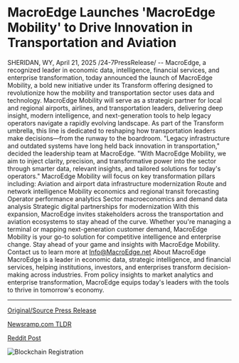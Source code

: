 # MacroEdge Launches 'MacroEdge Mobility' to Drive Innovation in Transportation and Aviation

SHERIDAN, WY, April 21, 2025 /24-7PressRelease/ -- MacroEdge, a recognized leader in economic data, intelligence, financial services, and enterprise transformation, today announced the launch of MacroEdge Mobility, a bold new initiative under its Transform offering designed to revolutionize how the mobility and transportation sector uses data and technology.  MacroEdge Mobility will serve as a strategic partner for local and regional airports, airlines, and transportation leaders, delivering deep insight, modern intelligence, and next-generation tools to help legacy operators navigate a rapidly evolving landscape. As part of the Transform umbrella, this line is dedicated to reshaping how transportation leaders make decisions—from the runway to the boardroom.  "Legacy infrastructure and outdated systems have long held back innovation in transportation," decided the leadership team at MacroEdge. "With MacroEdge Mobility, we aim to inject clarity, precision, and transformative power into the sector through smarter data, relevant insights, and tailored solutions for today's operators."  MacroEdge Mobility will focus on key transformation pillars including:  Aviation and airport data infrastructure modernization  Route and network intelligence  Mobility economics and regional transit forecasting  Operator performance analytics  Sector macroeconomics and demand data analysis   Strategic digital partnerships for modernization  With this expansion, MacroEdge invites stakeholders across the transportation and aviation ecosystems to stay ahead of the curve. Whether you're managing a terminal or mapping next-generation customer demand, MacroEdge Mobility is your go-to solution for competitive intelligence and enterprise change.  Stay ahead of your game and insights with MacroEdge Mobility.  Contact us to learn more at Info@MacroEdge.net  About MacroEdge  MacroEdge is a leader in economic data, strategic intelligence, and financial services, helping institutions, investors, and enterprises transform decision-making across industries. From policy insights to market analytics and enterprise transformation, MacroEdge equips today's leaders with the tools to thrive in tomorrow's economy. 

---

[Original/Source Press Release](https://www.24-7pressrelease.com/press-release/522011/macroedge-launches-macroedge-mobility-to-drive-innovation-in-transportation-and-aviation)
                    

[Newsramp.com TLDR](https://newsramp.com/curated-news/macroedge-launches-macroedge-mobility-to-transform-transportation-sector/1581bc26af14ae0bc15188cde253fd87) 

 



[Reddit Post](https://www.reddit.com/r/BlockchainWeb3New/comments/1k7az8y/macroedge_launches_macroedge_mobility_to/) 



![Blockchain Registration](https://cdn.newsramp.app/24-7PressRelease/qrcode/254/25/facebqJT.webp)
